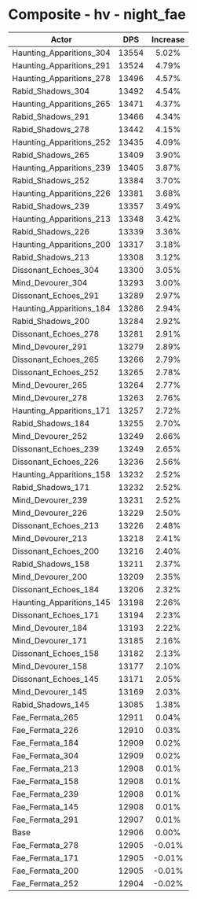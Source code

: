 # Composite - hv - night_fae
| Actor | DPS | Increase |
|---|:---:|:---:|
|Haunting_Apparitions_304|13554|5.02%|
|Haunting_Apparitions_291|13524|4.79%|
|Haunting_Apparitions_278|13496|4.57%|
|Rabid_Shadows_304|13492|4.54%|
|Haunting_Apparitions_265|13471|4.37%|
|Rabid_Shadows_291|13466|4.34%|
|Rabid_Shadows_278|13442|4.15%|
|Haunting_Apparitions_252|13435|4.09%|
|Rabid_Shadows_265|13409|3.90%|
|Haunting_Apparitions_239|13405|3.87%|
|Rabid_Shadows_252|13384|3.70%|
|Haunting_Apparitions_226|13381|3.68%|
|Rabid_Shadows_239|13357|3.49%|
|Haunting_Apparitions_213|13348|3.42%|
|Rabid_Shadows_226|13339|3.36%|
|Haunting_Apparitions_200|13317|3.18%|
|Rabid_Shadows_213|13308|3.12%|
|Dissonant_Echoes_304|13300|3.05%|
|Mind_Devourer_304|13293|3.00%|
|Dissonant_Echoes_291|13289|2.97%|
|Haunting_Apparitions_184|13286|2.94%|
|Rabid_Shadows_200|13284|2.92%|
|Dissonant_Echoes_278|13281|2.91%|
|Mind_Devourer_291|13279|2.89%|
|Dissonant_Echoes_265|13266|2.79%|
|Dissonant_Echoes_252|13265|2.78%|
|Mind_Devourer_265|13264|2.77%|
|Mind_Devourer_278|13263|2.76%|
|Haunting_Apparitions_171|13257|2.72%|
|Rabid_Shadows_184|13255|2.70%|
|Mind_Devourer_252|13249|2.66%|
|Dissonant_Echoes_239|13249|2.65%|
|Dissonant_Echoes_226|13236|2.56%|
|Haunting_Apparitions_158|13232|2.52%|
|Rabid_Shadows_171|13232|2.52%|
|Mind_Devourer_239|13231|2.52%|
|Mind_Devourer_226|13229|2.50%|
|Dissonant_Echoes_213|13226|2.48%|
|Mind_Devourer_213|13218|2.41%|
|Dissonant_Echoes_200|13216|2.40%|
|Rabid_Shadows_158|13211|2.37%|
|Mind_Devourer_200|13209|2.35%|
|Dissonant_Echoes_184|13206|2.32%|
|Haunting_Apparitions_145|13198|2.26%|
|Dissonant_Echoes_171|13194|2.23%|
|Mind_Devourer_184|13193|2.22%|
|Mind_Devourer_171|13185|2.16%|
|Dissonant_Echoes_158|13182|2.13%|
|Mind_Devourer_158|13177|2.10%|
|Dissonant_Echoes_145|13171|2.05%|
|Mind_Devourer_145|13169|2.03%|
|Rabid_Shadows_145|13085|1.38%|
|Fae_Fermata_265|12911|0.04%|
|Fae_Fermata_226|12910|0.03%|
|Fae_Fermata_184|12909|0.02%|
|Fae_Fermata_304|12909|0.02%|
|Fae_Fermata_213|12908|0.01%|
|Fae_Fermata_158|12908|0.01%|
|Fae_Fermata_239|12908|0.01%|
|Fae_Fermata_145|12908|0.01%|
|Fae_Fermata_291|12907|0.01%|
|Base|12906|0.00%|
|Fae_Fermata_278|12905|-0.01%|
|Fae_Fermata_171|12905|-0.01%|
|Fae_Fermata_200|12905|-0.01%|
|Fae_Fermata_252|12904|-0.02%|
